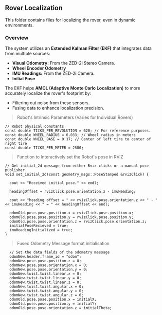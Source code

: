 ## Rover Localization

This folder contains files for localizing the rover, even in dynamic environments.

### Overview

The system utilizes an **Extended Kalman Filter (EKF)** that integrates data from multiple sources:

- **Visual Odometry:** From the ZED-2i Stereo Camera.
- **Wheel Encoder Odometry**
- **IMU Readings:** From the ZED-2i Camera.
- **Initial Pose**

The EKF helps **AMCL (Adaptive Monte Carlo Localization)** to more accurately localize the rover's footprint by:
- Filtering out noise from these sensors.
- Fusing data to enhance localization precision.


> Robot's Intrinsic Parameters (Varies for Individual Rovers)

```
// Robot physical constants
const double TICKS_PER_REVOLUTION = 620; // For reference purposes.
const double WHEEL_RADIUS = 0.033; // Wheel radius in meters
const double WHEEL_BASE = 0.17; // Center of left tire to center of right tire
const double TICKS_PER_METER = 2880;
```

> Function to Interactively set the Robot's pose in RViZ

```
// Get initial_2d message from either Rviz clicks or a manual pose publisher
void set_initial_2d(const geometry_msgs::PoseStamped &rvizClick) {

  cout << "Received initial pose." << endl;

  headingOffset = rvizClick.pose.orientation.z - imuHeading;
  
  cout << "heading offset = " << rvizClick.pose.orientation.z << " - " << imuHeading << " = " << headingOffset << endl;

  odomOld.pose.pose.position.x = rvizClick.pose.position.x;
  odomOld.pose.pose.position.y = rvizClick.pose.position.y;
  odomOld.pose.pose.orientation.z = rvizClick.pose.orientation.z;
  initialPoseRecieved = true;
  imuHeadingInitialized = true;
}
```

> Fused Odometry Message format initialisation

```
  // Set the data fields of the odometry message
  odomNew.header.frame_id = "odom";
  odomNew.pose.pose.position.z = 0;
  odomNew.pose.pose.orientation.x = 0;
  odomNew.pose.pose.orientation.y = 0;
  odomNew.twist.twist.linear.x = 0;
  odomNew.twist.twist.linear.y = 0;
  odomNew.twist.twist.linear.z = 0;
  odomNew.twist.twist.angular.x = 0;
  odomNew.twist.twist.angular.y = 0;
  odomNew.twist.twist.angular.z = 0;
  odomOld.pose.pose.position.x = initialX;
  odomOld.pose.pose.position.y = initialY;
  odomOld.pose.pose.orientation.z = initialTheta;
```

